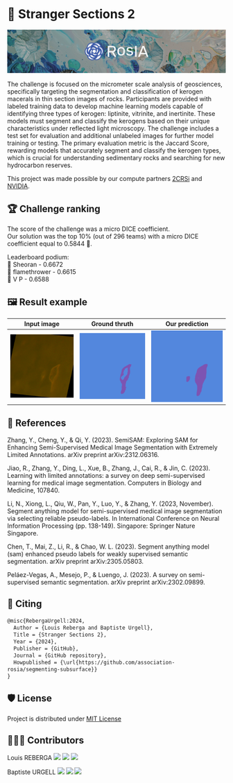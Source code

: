 # 🔬 Stranger Sections 2

<img src='assets/stranger-sections-2.png'>

The challenge is focused on the micrometer scale analysis of geosciences, specifically targeting the segmentation and classification of kerogen macerals in thin section images of rocks. Participants are provided with labeled training data to develop machine learning models capable of identifying three types of kerogen: liptinite, vitrinite, and inertinite. These models must segment and classify the kerogens based on their unique characteristics under reflected light microscopy. The challenge includes a test set for evaluation and additional unlabeled images for further model training or testing. The primary evaluation metric is the Jaccard Score, rewarding models that accurately segment and classify the kerogen types, which is crucial for understanding sedimentary rocks and searching for new hydrocarbon reserves.

This project was made possible by our compute partners [2CRSi](https://2crsi.com/) and [NVIDIA](https://www.nvidia.com/).

## 🏆 Challenge ranking
The score of the challenge was a micro DICE coefficient.  
Our solution was the top 10% (out of 296 teams) with a micro DICE coefficient equal to 0.5844 🎉.

Leaderboard podium:  
🥇 Sheoran - 0.6672  
🥈 flamethrower - 0.6615   
🥉 V P - 0.6588 

## 🖼️ Result example

Input image | Ground thruth | Our prediction
:--------------------:|:--------------------:|:--------------------:|
![](assets/input.png) | ![](assets/gt.png) | ![](assets/pred.png)

## 🔬 References

Zhang, Y., Cheng, Y., & Qi, Y. (2023). SemiSAM: Exploring SAM for Enhancing Semi-Supervised Medical Image Segmentation with Extremely Limited Annotations. arXiv preprint arXiv:2312.06316.

Jiao, R., Zhang, Y., Ding, L., Xue, B., Zhang, J., Cai, R., & Jin, C. (2023). Learning with limited annotations: a survey on deep semi-supervised learning for medical image segmentation. Computers in Biology and Medicine, 107840.

Li, N., Xiong, L., Qiu, W., Pan, Y., Luo, Y., & Zhang, Y. (2023, November). Segment anything model for semi-supervised medical image segmentation via selecting reliable pseudo-labels. In International Conference on Neural Information Processing (pp. 138-149). Singapore: Springer Nature Singapore.

Chen, T., Mai, Z., Li, R., & Chao, W. L. (2023). Segment anything model (sam) enhanced pseudo labels for weakly supervised semantic segmentation. arXiv preprint arXiv:2305.05803.

Peláez-Vegas, A., Mesejo, P., & Luengo, J. (2023). A survey on semi-supervised semantic segmentation. arXiv preprint arXiv:2302.09899.

## 📝 Citing

```
@misc{RebergaUrgell:2024,
  Author = {Louis Reberga and Baptiste Urgell},
  Title = {Stranger Sections 2},
  Year = {2024},
  Publisher = {GitHub},
  Journal = {GitHub repository},
  Howpublished = {\url{https://github.com/association-rosia/segmenting-subsurface}}
}
```

## 🛡️ License

Project is distributed under [MIT License](https://github.com/association-rosia/segmenting-subsurface/blob/main/LICENSE)

## 👨🏻‍💻 Contributors

Louis
REBERGA <a href="https://twitter.com/rbrgAlou"><img src="https://abs.twimg.com/favicons/twitter.3.ico" width="18px"/></a> <a href="https://www.linkedin.com/in/louisreberga/"><img src="https://static.licdn.com/sc/h/akt4ae504epesldzj74dzred8" width="18px"/></a> <a href="louis.reberga@gmail.com"><img src="https://www.google.com/a/cpanel/aqsone.com/images/favicon.ico" width="18px"/></a>

Baptiste
URGELL <a href="https://twitter.com/Baptiste2108"><img src="https://abs.twimg.com/favicons/twitter.3.ico" width="18px"/></a> <a href="https://www.linkedin.com/in/baptiste-urgell/"><img src="https://static.licdn.com/sc/h/akt4ae504epesldzj74dzred8" width="18px"/></a> <a href="baptiste.u@gmail.com"><img src="https://www.google.com/a/cpanel/aqsone.com/images/favicon.ico" width="18px"/></a> 
